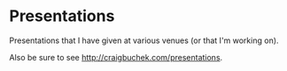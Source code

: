Presentations
=============

Presentations that I have given at various venues (or that I'm working on).

Also be sure to see http://craigbuchek.com/presentations.

